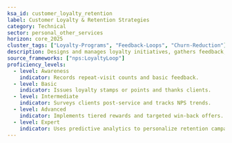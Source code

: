 ```yaml
---
ksa_id: customer_loyalty_retention
label: Customer Loyalty & Retention Strategies
category: Technical
sector: personal_other_services
horizon: core_2025
cluster_tags: ["Loyalty-Programs", "Feedback-Loops", "Churn-Reduction"]
description: Designs and manages loyalty initiatives, gathers feedback, and analyzes retention metrics to cultivate long-term client relationships.
source_frameworks: ["nps:LoyaltyLoop"]
proficiency_levels:
  - level: Awareness
    indicator: Records repeat-visit counts and basic feedback.
  - level: Basic
    indicator: Issues loyalty stamps or points and thanks clients.
  - level: Intermediate
    indicator: Surveys clients post-service and tracks NPS trends.
  - level: Advanced
    indicator: Implements tiered rewards and targeted win-back offers.
  - level: Expert
    indicator: Uses predictive analytics to personalize retention campaigns across channels.
---
```

